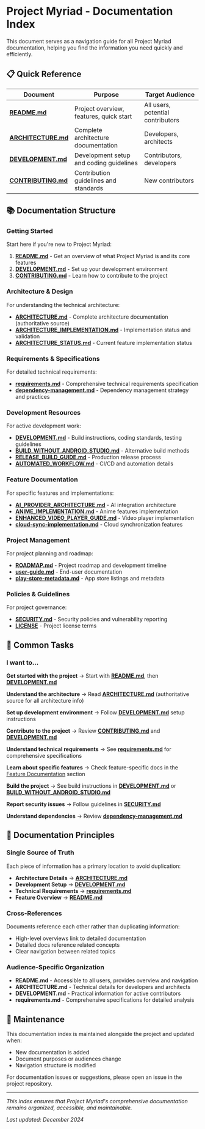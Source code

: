 # Project Myriad - Documentation Index

This document serves as a navigation guide for all Project Myriad documentation, helping you find the information you need quickly and efficiently.

## 📋 Quick Reference

| Document | Purpose | Target Audience |
|----------|---------|----------------|
| **[README.md](../README.md)** | Project overview, features, quick start | All users, potential contributors |
| **[ARCHITECTURE.md](../ARCHITECTURE.md)** | Complete architecture documentation | Developers, architects |
| **[DEVELOPMENT.md](../DEVELOPMENT.md)** | Development setup and coding guidelines | Contributors, developers |
| **[CONTRIBUTING.md](../CONTRIBUTING.md)** | Contribution guidelines and standards | New contributors |

## 📚 Documentation Structure

### Getting Started
Start here if you're new to Project Myriad:

1. **[README.md](../README.md)** - Get an overview of what Project Myriad is and its core features
2. **[DEVELOPMENT.md](../DEVELOPMENT.md)** - Set up your development environment
3. **[CONTRIBUTING.md](../CONTRIBUTING.md)** - Learn how to contribute to the project

### Architecture & Design
For understanding the technical architecture:

- **[ARCHITECTURE.md](../ARCHITECTURE.md)** - Complete architecture documentation (authoritative source)
- **[ARCHITECTURE_IMPLEMENTATION.md](../ARCHITECTURE_IMPLEMENTATION.md)** - Implementation status and validation
- **[ARCHITECTURE_STATUS.md](../ARCHITECTURE_STATUS.md)** - Current feature implementation status

### Requirements & Specifications
For detailed technical requirements:

- **[requirements.md](requirements.md)** - Comprehensive technical requirements specification
- **[dependency-management.md](dependency-management.md)** - Dependency management strategy and practices

### Development Resources
For active development work:

- **[DEVELOPMENT.md](../DEVELOPMENT.md)** - Build instructions, coding standards, testing guidelines
- **[BUILD_WITHOUT_ANDROID_STUDIO.md](../BUILD_WITHOUT_ANDROID_STUDIO.md)** - Alternative build methods
- **[RELEASE_BUILD_GUIDE.md](../RELEASE_BUILD_GUIDE.md)** - Production release process
- **[AUTOMATED_WORKFLOW.md](AUTOMATED_WORKFLOW.md)** - CI/CD and automation details

### Feature Documentation
For specific features and implementations:

- **[AI_PROVIDER_ARCHITECTURE.md](AI_PROVIDER_ARCHITECTURE.md)** - AI integration architecture
- **[ANIME_IMPLEMENTATION.md](ANIME_IMPLEMENTATION.md)** - Anime features implementation
- **[ENHANCED_VIDEO_PLAYER_GUIDE.md](ENHANCED_VIDEO_PLAYER_GUIDE.md)** - Video player implementation
- **[cloud-sync-implementation.md](cloud-sync-implementation.md)** - Cloud synchronization features

### Project Management
For project planning and roadmap:

- **[ROADMAP.md](../ROADMAP.md)** - Project roadmap and development timeline
- **[user-guide.md](user-guide.md)** - End-user documentation
- **[play-store-metadata.md](play-store-metadata.md)** - App store listings and metadata

### Policies & Guidelines
For project governance:

- **[SECURITY.md](../SECURITY.md)** - Security policies and vulnerability reporting
- **[LICENSE](../LICENSE)** - Project license terms

## 🎯 Common Tasks

### I want to...

**Get started with the project**
→ Start with **[README.md](../README.md)**, then **[DEVELOPMENT.md](../DEVELOPMENT.md)**

**Understand the architecture**
→ Read **[ARCHITECTURE.md](../ARCHITECTURE.md)** (authoritative source for all architecture info)

**Set up development environment**
→ Follow **[DEVELOPMENT.md](../DEVELOPMENT.md)** setup instructions

**Contribute to the project**
→ Review **[CONTRIBUTING.md](../CONTRIBUTING.md)** and **[DEVELOPMENT.md](../DEVELOPMENT.md)**

**Understand technical requirements**
→ See **[requirements.md](requirements.md)** for comprehensive specifications

**Learn about specific features**
→ Check feature-specific docs in the [Feature Documentation](#feature-documentation) section

**Build the project**
→ See build instructions in **[DEVELOPMENT.md](../DEVELOPMENT.md)** or **[BUILD_WITHOUT_ANDROID_STUDIO.md](../BUILD_WITHOUT_ANDROID_STUDIO.md)**

**Report security issues**
→ Follow guidelines in **[SECURITY.md](../SECURITY.md)**

**Understand dependencies**
→ Review **[dependency-management.md](dependency-management.md)**

## 📖 Documentation Principles

### Single Source of Truth
Each piece of information has a primary location to avoid duplication:

- **Architecture Details** → **[ARCHITECTURE.md](../ARCHITECTURE.md)**
- **Development Setup** → **[DEVELOPMENT.md](../DEVELOPMENT.md)**
- **Technical Requirements** → **[requirements.md](requirements.md)**
- **Feature Overview** → **[README.md](../README.md)**

### Cross-References
Documents reference each other rather than duplicating information:
- High-level overviews link to detailed documentation
- Detailed docs reference related concepts
- Clear navigation between related topics

### Audience-Specific Organization
- **README.md** - Accessible to all users, provides overview and navigation
- **ARCHITECTURE.md** - Technical details for developers and architects
- **DEVELOPMENT.md** - Practical information for active contributors
- **requirements.md** - Comprehensive specifications for detailed analysis

## 🔄 Maintenance

This documentation index is maintained alongside the project and updated when:
- New documentation is added
- Document purposes or audiences change
- Navigation structure is modified

For documentation issues or suggestions, please open an issue in the project repository.

---

*This index ensures that Project Myriad's comprehensive documentation remains organized, accessible, and maintainable.*

*Last updated: December 2024*